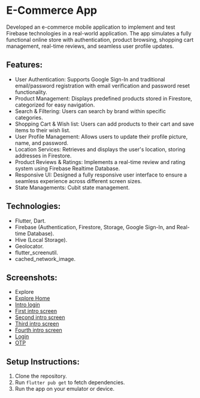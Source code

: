 # E-Commerce App

Developed an e-commerce mobile application to implement and test Firebase technologies in a real-world
application. The app simulates a fully functional online store with authentication, product browsing, shopping
cart management, real-time reviews, and seamless user profile updates.

## Features:
- User Authentication: Supports Google Sign-In and traditional email/password registration with email
  verification and password reset functionality. 
- Product Management: Displays predefined products stored in Firestore, categorized for easy
  navigation.
- Search & Filtering: Users can search by brand within specific categories.
- Shopping Cart & Wish list: Users can add products to their cart and save items to their wish list.
- User Profile Management: Allows users to update their profile picture, name, and password.
- Location Services: Retrieves and displays the user's location, storing addresses in Firestore.
- Product Reviews & Ratings: Implements a real-time review and rating system using Firebase Realtime Database.
- Responsive UI: Designed a fully responsive user interface to ensure a seamless experience across
  different screen sizes.
- State Managements: Cubit state management.

## Technologies:
- Flutter, Dart.
- Firebase (Authentication, Firestore, Storage, Google Sign-In, and Real-time Database).
- Hive (Local Storage).
- Geolocator.
- flutter_screenutil.
- cached_network_image.

## Screenshots:
- Explore
- [Explore Home](E-Commerce%20App/firebase_project/screenshots/exploreHome1.jpg)        
- [Intro login](Flutter%20(Get%20x)%20(MVC)/my_projects_getx/screenshot/introLogin.jpg)
- [First intro screen](Flutter%20(Get%20x)%20(MVC)/my_projects_getx/screenshot/introScreen1.jpg)    
- [Second intro screen](Flutter%20(Get%20x)%20(MVC)/my_projects_getx/screenshot/introScreen2.jpg)
- [Third intro screen](Flutter%20(Get%20x)%20(MVC)/my_projects_getx/screenshot/introScreen3.jpg)    
- [Fourth intro screen](Flutter%20(Get%20x)%20(MVC)/my_projects_getx/screenshot/introScreen4.jpg)
- [Login](Flutter%20(Get%20x)%20(MVC)/my_projects_getx/screenshot/login.jpg)
- [OTP](Flutter%20(Get%20x)%20(MVC)/my_projects_getx/screenshot/otpView.jpg)





 
## Setup Instructions:
1. Clone the repository.
2. Run `flutter pub get` to fetch dependencies.
3. Run the app on your emulator or device.
